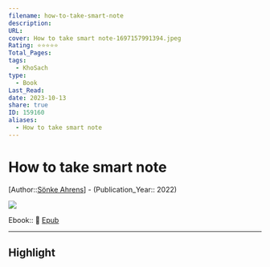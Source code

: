 ```yaml
---
filename: how-to-take-smart-note
description: 
URL: 
cover: How to take smart note-1697157991394.jpeg
Rating: ⭐⭐⭐⭐⭐
Total_Pages: 
tags:
  - KhoSach
type:
  - Book
Last_Read: 
date: 2023-10-13
share: true
ID: 159160
aliases:
  - How to take smart note
---
```


# How to take smart note
[Author::[Sönke Ahrens](S%C3%B6nke%20Ahrens.md)] - (Publication_Year:: 2022)

![](https://i.imgur.com/I2FZBWK.jpg)


Ebook:: 📘 [Epub](https://onedrive.live.com/download?resid=E92BC60129512289%21162&authkey=!ACAHXyxr-XNkNtU)

---
## Highlight

